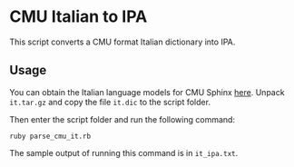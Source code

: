 # CMU Italian to IPA

This script converts a CMU format Italian dictionary into IPA.

## Usage

You can obtain the Italian language models for CMU Sphinx [here](https://sourceforge.net/projects/cmusphinx/files/Acoustic%20and%20Language%20Models/Italian/). Unpack `it.tar.gz` and copy the file `it.dic` to the script folder.

Then enter the script folder and run the following command:

    ruby parse_cmu_it.rb

The sample output of running this command is in `it_ipa.txt`.
